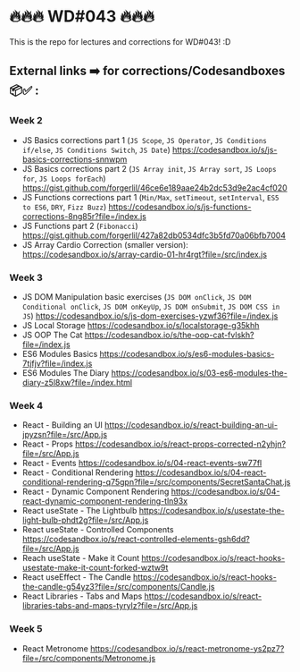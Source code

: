 # 🔥🔥🔥 WD#043 🔥🔥🔥

This is the repo for lectures and corrections for WD#043! :D

## External links ➡️ for corrections/Codesandboxes 📦✅ :

### Week 2

- JS Basics corrections part 1 (`JS Scope`, `JS Operator`, `JS Conditions if/else`, `JS Conditions Switch`, `JS Date`) https://codesandbox.io/s/js-basics-corrections-snnwpm
- JS Basics corrections part 2 (`JS Array init`, `JS Array sort`, `JS Loops for`, `JS Loops forEach`) https://gist.github.com/forgerlil/46ce6e189aae24b2dc53d9e2ac4cf020
- JS Functions corrections part 1 (`Min/Max`, `setTimeout`, `setInterval`, `ES5 to ES6`, `DRY`, `Fizz Buzz`) https://codesandbox.io/s/js-functions-corrections-8ng85r?file=/index.js
- JS Functions part 2 (`Fibonacci`) https://gist.github.com/forgerlil/427a82db0534dfc3b5fd70a06bfb7004
- JS Array Cardio Correction (smaller version): https://codesandbox.io/s/array-cardio-01-hr4rgt?file=/src/index.js

### Week 3

- JS DOM Manipulation basic exercises (`JS DOM onClick`, `JS DOM Conditional onClick`, `JS DOM onKeyUp`, `JS DOM onSubmit`, `JS DOM CSS in JS`) https://codesandbox.io/s/js-dom-exercises-yzwf36?file=/index.js
- JS Local Storage https://codesandbox.io/s/localstorage-g35khh
- JS OOP The Cat https://codesandbox.io/s/the-oop-cat-fvlskh?file=/index.js
- ES6 Modules Basics https://codesandbox.io/s/es6-modules-basics-7tjfjv?file=/index.js
- ES6 Modules The Diary https://codesandbox.io/s/03-es6-modules-the-diary-z5l8xw?file=/index.html

### Week 4

- React - Building an UI https://codesandbox.io/s/react-building-an-ui-jpyzsn?file=/src/App.js
- React - Props https://codesandbox.io/s/react-props-corrected-n2yhjn?file=/src/App.js
- React - Events https://codesandbox.io/s/04-react-events-sw77fl
- React - Conditional Rendering https://codesandbox.io/s/04-react-conditional-rendering-q75gpn?file=/src/components/SecretSantaChat.js
- React - Dynamic Component Rendering https://codesandbox.io/s/04-react-dynamic-component-rendering-tln93x
- React useState - The Lightbulb https://codesandbox.io/s/usestate-the-light-bulb-phdt2g?file=/src/App.js
- React useState - Controlled Components https://codesandbox.io/s/react-controlled-elements-gsh6dd?file=/src/App.js
- Reach useState - Make it Count https://codesandbox.io/s/react-hooks-usestate-make-it-count-forked-wztw9t
- React useEffect - The Candle https://codesandbox.io/s/react-hooks-the-candle-g54yz3?file=/src/components/Candle.js
- React Libraries - Tabs and Maps https://codesandbox.io/s/react-libraries-tabs-and-maps-tyrylz?file=/src/App.js

### Week 5
- React Metronome https://codesandbox.io/s/react-metronome-ys2pz7?file=/src/components/Metronome.js
